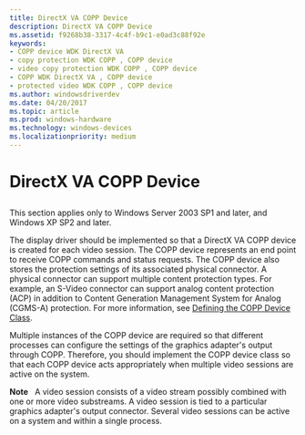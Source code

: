 ```yaml
---
title: DirectX VA COPP Device
description: DirectX VA COPP Device
ms.assetid: f9268b38-3317-4c4f-b9c1-e0ad3c88f92e
keywords:
- COPP device WDK DirectX VA
- copy protection WDK COPP , COPP device
- video copy protection WDK COPP , COPP device
- COPP WDK DirectX VA , COPP device
- protected video WDK COPP , COPP device
ms.author: windowsdriverdev
ms.date: 04/20/2017
ms.topic: article
ms.prod: windows-hardware
ms.technology: windows-devices
ms.localizationpriority: medium
---
```


# DirectX VA COPP Device


## <span id="ddk_directx_va_copp_device_gg"></span><span id="DDK_DIRECTX_VA_COPP_DEVICE_GG"></span>


This section applies only to Windows Server 2003 SP1 and later, and Windows XP SP2 and later.

The display driver should be implemented so that a DirectX VA COPP device is created for each video session. The COPP device represents an end point to receive COPP commands and status requests. The COPP device also stores the protection settings of its associated physical connector. A physical connector can support multiple content protection types. For example, an S-Video connector can support analog content protection (ACP) in addition to Content Generation Management System for Analog (CGMS-A) protection. For more information, see [Defining the COPP Device Class](defining-the-copp-device-class.md).

Multiple instances of the COPP device are required so that different processes can configure the settings of the graphics adapter's output through COPP. Therefore, you should implement the COPP device class so that each COPP device acts appropriately when multiple video sessions are active on the system.

**Note**   A video session consists of a video stream possibly combined with one or more video substreams. A video session is tied to a particular graphics adapter's output connector. Several video sessions can be active on a system and within a single process.

 

 

 





